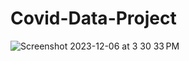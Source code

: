 # Covid-Data-Project
![Screenshot 2023-12-06 at 3 30 33 PM](https://github.com/andreasjhill/Portfolio-Project-CovidData/assets/65384478/141c828d-f347-4232-bbd7-a2308579a676)
